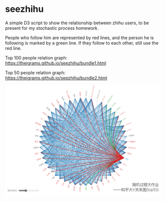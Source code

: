 # seezhihu
A simple D3 script to show the relationship between zhihu users, to be present for my stochastic process homework.

People who follow him are represented by red lines, and the person he is following is marked by a green line.
If they follow to each other, still use the red line.


Top 100 people relation graph: https://theigrams.github.io/seezhihu/bundle1.html

Top 50 people relation graph: https://theigrams.github.io/seezhihu/bundle2.html

![relation](https://github.com/Theigrams/seezhihu/blob/master/relation.png)
